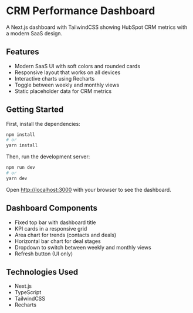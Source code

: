 # CRM Performance Dashboard

A Next.js dashboard with TailwindCSS showing HubSpot CRM metrics with a modern SaaS design.

## Features

- Modern SaaS UI with soft colors and rounded cards
- Responsive layout that works on all devices
- Interactive charts using Recharts
- Toggle between weekly and monthly views
- Static placeholder data for CRM metrics

## Getting Started

First, install the dependencies:

```bash
npm install
# or
yarn install
```

Then, run the development server:

```bash
npm run dev
# or
yarn dev
```

Open [http://localhost:3000](http://localhost:3000) with your browser to see the dashboard.

## Dashboard Components

- Fixed top bar with dashboard title
- KPI cards in a responsive grid
- Area chart for trends (contacts and deals)
- Horizontal bar chart for deal stages
- Dropdown to switch between weekly and monthly views
- Refresh button (UI only)

## Technologies Used

- Next.js
- TypeScript
- TailwindCSS
- Recharts